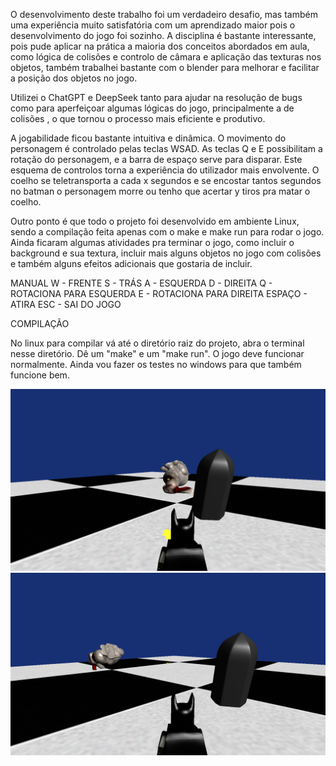 
O desenvolvimento deste trabalho foi um verdadeiro desafio, mas também uma experiência muito satisfatória com um aprendizado maior pois o desenvolvimento do jogo foi sozinho. A disciplina é bastante interessante, pois pude aplicar na prática a maioria dos conceitos abordados em aula, como lógica de colisões e controlo de câmara e aplicação das texturas nos objetos, também trabalhei bastante com o blender para melhorar e facilitar a posição dos objetos no jogo.

Utilizei o ChatGPT e DeepSeek tanto para ajudar na resolução de bugs como para aperfeiçoar algumas lógicas do jogo, principalmente a de colisões , o que tornou o processo mais eficiente e produtivo.

A jogabilidade ficou bastante intuitiva e dinâmica. O movimento do personagem é controlado pelas teclas WSAD. As teclas Q e E possibilitam a rotação do personagem, e a barra de espaço serve para disparar. Este esquema de controlos torna a experiência do utilizador mais envolvente. O coelho se teletransporta a cada x segundos e se encostar tantos segundos no batman o personagem morre ou tenho que acertar y tiros pra matar o coelho.

Outro ponto é que todo o projeto foi desenvolvido em ambiente Linux, sendo a compilação feita apenas com o make e make run para rodar o jogo. Ainda ficaram algumas atividades pra terminar o jogo, como incluir o background e sua textura, incluir mais alguns objetos no jogo com colisões e também alguns efeitos adicionais que gostaria de incluir.


MANUAL
W - FRENTE
S - TRÁS
A - ESQUERDA
D - DIREITA
Q - ROTACIONA PARA ESQUERDA
E - ROTACIONA PARA DIREITA
ESPAÇO - ATIRA
ESC - SAI DO JOGO

COMPILAÇÃO

 No linux para compilar vá até o diretório raiz do projeto, abra o terminal nesse diretório. Dê um "make" e um "make run". O jogo deve funcionar normalmente.
 Ainda vou fazer os testes no windows para que também funcione bem.

![Imagem X](x.png)
![Imagem Y](y.png)
